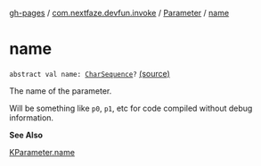 [gh-pages](../../index.md) / [com.nextfaze.devfun.invoke](../index.md) / [Parameter](index.md) / [name](./name.md)

# name

`abstract val name: `[`CharSequence`](https://kotlinlang.org/api/latest/jvm/stdlib/kotlin/-char-sequence/index.html)`?` [(source)](https://github.com/NextFaze/dev-fun/tree/master/devfun/src/main/java/com/nextfaze/devfun/invoke/View.kt#L35)

The name of the parameter.

Will be something like `p0`, `p1`, etc for code compiled without debug information.

**See Also**

[KParameter.name](https://kotlinlang.org/api/latest/jvm/stdlib/kotlin.reflect/-k-parameter/name.html)

